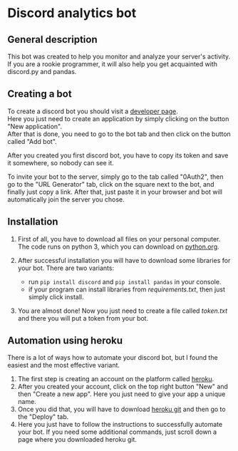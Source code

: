 # Discord analytics bot

## General description

This bot was created to help you monitor and analyze your server's activity.\
If you are a rookie programmer, it will also help you get acquainted with discord.py and pandas.

## Creating a bot

To create a discord bot you should visit a [developer page](https://discord.com/developers/applications/).\
Here you just need to create an application by simply clicking on the button "New application".\
After that is done, you need to go to the bot tab and then click on the button called "Add bot".

After you created you first discord bot, you have to copy its token and save it somewhere, so nobody can see it.

To invite your bot to the server, simply go to the tab called "0Auth2", then go to the "URL Generator" tab, 
click on the square next to the bot, and finally just copy a link. After that, just paste it in your browser and bot will automatically join the server you chose.

## Installation

1. First of all, you have to download all files on your personal computer. The code runs on python 3,
 which you can download on [python.org](https://www.python.org/downloads/).
 
2. After successful installation you will have to download some libraries for your bot. There are two variants:
    - run ``pip install discord`` and ``pip install pandas`` in your console.
    - if your program can install libraries from *requirements.txt*, then just simply click install.
    
3. You are almost done! Now you just need to create a file called *token.txt* and there you will put a token from your bot.


## Automation using heroku

There is a lot of ways how to automate your discord bot, but I found the easiest and the most effective variant.

1. The first step is creating an account on the platform called [heroku](https://www.heroku.com/).
2. After you created your account, click on the top right button "New" and then "Create a new app". Here you just need to give your app a unique name.
3. Once you did that, you will have to download [heroku git](https://devcenter.heroku.com/articles/heroku-cli) and then go to the "Deploy" tab.
4. Here you just have to follow the instructions to successfully automate your bot. If you need some additional commands, just scroll down a page where you downloaded heroku git.
